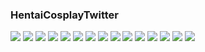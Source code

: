### HentaiCosplayTwitter
![](https://pbs.twimg.com/media/DVIN7X1WAAAK4ip.jpg)
![](https://static.hentai-cosplay.com/upload/20171030/70/71460/52.jpg)
![](https://static.hentai-cosplay.com/upload/20171030/70/71460/57.jpg)
![](https://static.hentai-cosplay.com/upload/20171030/70/71460/60.jpg)
![](https://static.hentai-cosplay.com/upload/20171030/70/71460/62.jpg)
![](https://static.hentai-cosplay.com/upload/20171030/70/71460/64.jpg)
![](https://static.hentai-cosplay.com/upload/20171030/70/71460/66.jpg)
![](https://img-7.poringa.net/poringa/img/1/5/D/7/4/7/Xataca/9EE.jpg)
![](https://static.hentai-cosplay.com/upload/20171030/70/71460/82.jpg)
![](https://img-7.poringa.net/poringa/img/4/5/6/A/A/4/Xataca/65C.jpg)
![](https://static.hentai-cosplay.com/upload/20171030/70/71460/83.jpg)
![](https://img-7.poringa.net/poringa/img/4/4/D/F/E/6/Xataca/390.jpg)
![](https://img-7.poringa.net/poringa/img/7/3/2/8/5/1/Xataca/D9F.jpg)
![](https://static.hentai-cosplay.com/upload/20171030/70/71460/100.jpg)
![](https://pbs.twimg.com/media/DUF5FbnWsAA1rWr.jpg)
